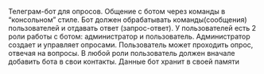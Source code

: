Телеграм-бот для опросов. Общение с ботом через команды в “консольном” стиле. Бот должен обрабатывать команды(сообщения) пользователей и отдавать ответ (запрос-ответ). У пользователей есть 2 роли работы с ботом: администратор и пользователь. Администратор создает и управляет опросами. Пользователь может проходить опрос, отвечая на вопросы. В любой роли пользователь должен вначале добавить бота в свои контакты.
Данные бот хранит в своей памяти
